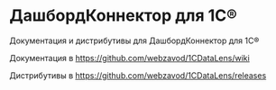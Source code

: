 # ДашбордКоннектор для 1С®
Документация и дистрибутивы для ДашбордКоннектор для 1С® 

Документация в https://github.com/webzavod/1CDataLens/wiki

Дистрибутивы в https://github.com/webzavod/1CDataLens/releases
